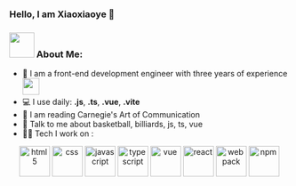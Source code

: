 ### Hello, I am Xiaoxiaoye 👋


### <img src="https://github.com/TheDudeThatCode/TheDudeThatCode/blob/master/Assets/Developer.gif" width="45" /> About Me:
- 🏦 I am a front-end development engineer with three years of experience 
      <img src="https://media.giphy.com/media/WUlplcMpOCEmTGBtBW/giphy.gif" width="30">
- 💻 I use daily: **.js**, **.ts**, **.vue**,  **.vite**
- 📖 I am reading Carnegie's Art of Communication
- 💬 Talk to me about basketball, billiards, js, ts, vue
- 🧑‍💻 Tech I work on :

<p align="center">
  <img src="https://www.vectorlogo.zone/logos/w3_html5/w3_html5-icon.svg" alt="html5" width="55" height="55"/>
  <img src="https://www.vectorlogo.zone/logos/w3_css/w3_css-icon.svg" alt="css" width="55" height="55"/>
  <img src="https://www.vectorlogo.zone/logos/javascript/javascript-icon.svg" alt="javascript" width="55" height="55"/>
  <img src="https://www.vectorlogo.zone/logos/typescriptlang/typescriptlang-icon.svg" alt="typescript" width="55" height="55"/>
  <img src="https://www.vectorlogo.zone/logos/vuejs/vuejs-icon.svg" alt="vue" width="55" height="55"/>
  <img src="https://www.vectorlogo.zone/logos/reactjs/reactjs-icon.svg" alt="react" width="55" height="55"/>
  <img src="https://www.vectorlogo.zone/logos/js_webpack/js_webpack-icon.svg" alt="webpack" width="55" height="55"/>
  <img src="https://www.vectorlogo.zone/logos/npmjs/npmjs-icon.svg" alt="npm" width="55" height="55"/>
</p>
